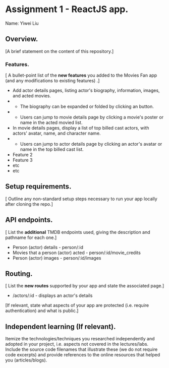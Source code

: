 # Assignment 1 - ReactJS app.

Name: Yiwei Liu

## Overview.

[A brief statement on the content of this repository.]

### Features.
[ A bullet-point list of the __new features__ you added to the Movies Fan app (and any modifications to existing features) .]

+ Add actor details pages, listing actor's biography, information, images, and acted movies. 
+ + The biography can be expanded or folded by clicking an button.
+ + Users can jump to movie details page by clicking a movie's poster or name in the acted movied list.
+ In movie details pages, display a list of top billed cast actors, with actors' avatar, name, and character name.
+ + Users can jump to actor details page by clicking an actor's avatar or name in the top billed cast list.
+ Feature 2
+ Feature 3
+ etc
+ etc

## Setup requirements.

[ Outline any non-standard setup steps necessary to run your app locally after cloning the repo.]

## API endpoints.

[ List the __additional__ TMDB endpoints used, giving the description and pathname for each one.] 

+ Person (actor) details - person/:id
+ Movies that a person (actor) acted - person/:id/movie_credits
+ Person (actor) images - person/:id/images
<!-- + Discover list of movies - discover/movie
+ Movie details - movie/:id
+ Movie genres = /genre/movie/list -->

## Routing.

[ List the __new routes__ supported by your app and state the associated page.]

+ /actors/:id - displays an actor's details
<!-- + /blogs - displays all published blogs.
+ /blogs/:id - displays a particular blog.
+ /blogs/:id/comments - detail view of a particular blog and its comments.
+ etc. -->

[If relevant, state what aspects of your app are protected (i.e. require authentication) and what is public.]

## Independent learning (If relevant).

Itemize the technologies/techniques you researched independently and adopted in your project, 
i.e. aspects not covered in the lectures/labs. Include the source code filenames that illustrate these 
(we do not require code excerpts) and provide references to the online resources that helped you (articles/blogs).